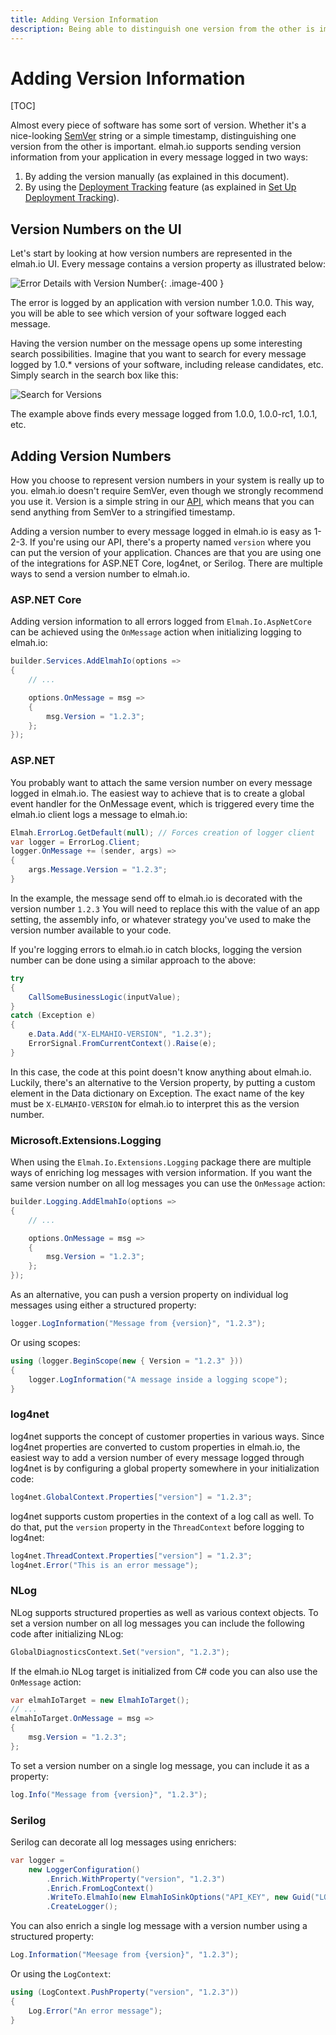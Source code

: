 ```yaml
---
title: Adding Version Information
description: Being able to distinguish one version from the other is important. elmah.io supports versioning as described in this document.
---
```


# Adding Version Information

[TOC]

Almost every piece of software has some sort of version. Whether it's a nice-looking [SemVer](https://semver.org/) string or a simple timestamp, distinguishing one version from the other is important. elmah.io supports sending version information from your application in every message logged in two ways:

1. By adding the version manually (as explained in this document).
2. By using the [Deployment Tracking](https://elmah.io/features/deployment-tracking/) feature (as explained in [Set Up Deployment Tracking](setup-deployment-tracking.md)).

## Version Numbers on the UI
Let's start by looking at how version numbers are represented in the elmah.io UI. Every message contains a version property as illustrated below:

![Error Details with Version Number](images/version-details-v2.png){: .image-400 }

The error is logged by an application with version number 1.0.0. This way, you will be able to see which version of your software logged each message.

Having the version number on the message opens up some interesting search possibilities. Imagine that you want to search for every message logged by 1.0.* versions of your software, including release candidates, etc. Simply search in the search box like this:

![Search for Versions](images/version-search-v2.png)

The example above finds every message logged from 1.0.0, 1.0.0-rc1, 1.0.1, etc.

## Adding Version Numbers

How you choose to represent version numbers in your system is really up to you. elmah.io doesn't require SemVer, even though we strongly recommend you use it. Version is a simple string in our [API](https://elmah.io/api/v3/), which means that you can send anything from SemVer to a stringified timestamp.

Adding a version number to every message logged in elmah.io is easy as 1-2-3. If you're using our API, there's a property named `version` where you can put the version of your application. Chances are that you are using one of the integrations for ASP.NET Core, log4net, or Serilog. There are multiple ways to send a version number to elmah.io.

### ASP.NET Core

Adding version information to all errors logged from `Elmah.Io.AspNetCore` can be achieved using the `OnMessage` action when initializing logging to elmah.io:

```csharp
builder.Services.AddElmahIo(options =>
{
    // ...

    options.OnMessage = msg =>
    {
        msg.Version = "1.2.3";
    };
});
```

### ASP.NET

You probably want to attach the same version number on every message logged in elmah.io. The easiest way to achieve that is to create a global event handler for the OnMessage event, which is triggered every time the elmah.io client logs a message to elmah.io:

```csharp
Elmah.ErrorLog.GetDefault(null); // Forces creation of logger client
var logger = ErrorLog.Client;
logger.OnMessage += (sender, args) =>
{
    args.Message.Version = "1.2.3";
}
```

In the example, the message send off to elmah.io is decorated with the version number `1.2.3` You will need to replace this with the value of an app setting, the assembly info, or whatever strategy you've used to make the version number available to your code.

If you're logging errors to elmah.io in catch blocks, logging the version number can be done using a similar approach to the above:

```csharp
try
{
    CallSomeBusinessLogic(inputValue);
}
catch (Exception e)
{
    e.Data.Add("X-ELMAHIO-VERSION", "1.2.3");
    ErrorSignal.FromCurrentContext().Raise(e);
}
```

In this case, the code at this point doesn't know anything about elmah.io. Luckily, there's an alternative to the Version property, by putting a custom element in the Data dictionary on Exception. The exact name of the key must be `X-ELMAHIO-VERSION` for elmah.io to interpret this as the version number.

### Microsoft.Extensions.Logging

When using the `Elmah.Io.Extensions.Logging` package there are multiple ways of enriching log messages with version information. If you want the same version number on all log messages you can use the `OnMessage` action:

```csharp
builder.Logging.AddElmahIo(options =>
{
    // ...

    options.OnMessage = msg =>
    {
        msg.Version = "1.2.3";
    };
});
```

As an alternative, you can push a version property on individual log messages using either a structured property:

```csharp
logger.LogInformation("Message from {version}", "1.2.3");
```

Or using scopes:

```csharp
using (logger.BeginScope(new { Version = "1.2.3" }))
{
    logger.LogInformation("A message inside a logging scope");
}
```

### log4net

log4net supports the concept of customer properties in various ways. Since log4net properties are converted to custom properties in elmah.io, the easiest way to add a version number of every message logged through log4net is by configuring a global property somewhere in your initialization code:

```csharp
log4net.GlobalContext.Properties["version"] = "1.2.3";
```

log4net supports custom properties in the context of a log call as well. To do that, put the `version` property in the `ThreadContext` before logging to log4net:

```csharp
log4net.ThreadContext.Properties["version"] = "1.2.3";
log4net.Error("This is an error message");
```

### NLog

NLog supports structured properties as well as various context objects. To set a version number on all log messages you can include the following code after initializing NLog:

```csharp
GlobalDiagnosticsContext.Set("version", "1.2.3");
```

If the elmah.io NLog target is initialized from C# code you can also use the `OnMessage` action:

```csharp
var elmahIoTarget = new ElmahIoTarget();
// ...
elmahIoTarget.OnMessage = msg =>
{
    msg.Version = "1.2.3";
};
```

To set a version number on a single log message, you can include it as a property:

```csharp
log.Info("Message from {version}", "1.2.3");
```

### Serilog

Serilog can decorate all log messages using enrichers:

```csharp
var logger =
    new LoggerConfiguration()
        .Enrich.WithProperty("version", "1.2.3")
        .Enrich.FromLogContext()
        .WriteTo.ElmahIo(new ElmahIoSinkOptions("API_KEY", new Guid("LOG_ID")))
        .CreateLogger();
```

You can also enrich a single log message with a version number using a structured property:

```csharp
Log.Information("Meesage from {version}", "1.2.3");
```

Or using the `LogContext`:

```csharp
using (LogContext.PushProperty("version", "1.2.3"))
{
    Log.Error("An error message");
}
```